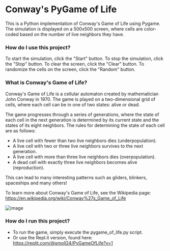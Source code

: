 # Conway's PyGame of Life
This is a Python implementation of Conway's Game of Life using Pygame. The simulation is displayed on a 500x500 screen, where cells are color-coded based on the number of live neighbors they have.

### How do I use this project?
To start the simulation, click the "Start" button. To stop the simulation, click the "Stop" button. To clear the screen, click the "Clear" button. To randomize the cells on the screen, click the "Random" button.

### What is Conway's Game of Life?
Conway's Game of Life is a cellular automaton created by mathematician John Conway in 1970. The game is played on a two-dimensional grid of cells, where each cell can be in one of two states: alive or dead.

The game progresses through a series of generations, where the state of each cell in the next generation is determined by its current state and the states of its eight neighbors. The rules for determining the state of each cell are as follows:

* A live cell with fewer than two live neighbors dies (underpopulation).
* A live cell with two or three live neighbors survives to the next generation.
* A live cell with more than three live neighbors dies (overpopulation).
* A dead cell with exactly three live neighbors becomes alive (reproduction).

This can lead to many interesting patterns such as gliders, blinkers, spaceships and many others!

To learn more about Conway's Game of Life, see the Wikipedia page: https://en.wikipedia.org/wiki/Conway%27s_Game_of_Life

![image](https://user-images.githubusercontent.com/115204665/226490892-b9ac684a-bba2-4526-8975-91fb92497d92.png)

### How do I run this project?
* To run the game, simply execute the pygame_of_life.py script.
* Or use the Repl.it version, found here: https://replit.com/@smoll24/PyGameOfLife?v=1
